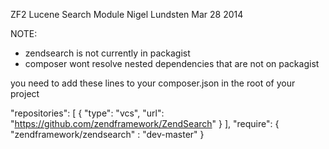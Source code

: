 ZF2 Lucene Search Module
Nigel Lundsten
Mar 28 2014

NOTE: 
- zendsearch is not currently in packagist
- composer wont resolve nested dependencies that are not on packagist

you need to add these lines to your composer.json in the root of your project

"repositories": [
    {
        "type": "vcs",
        "url": "https://github.com/zendframework/ZendSearch"
    }
],
"require": {
    "zendframework/zendsearch"    : "dev-master"
}
